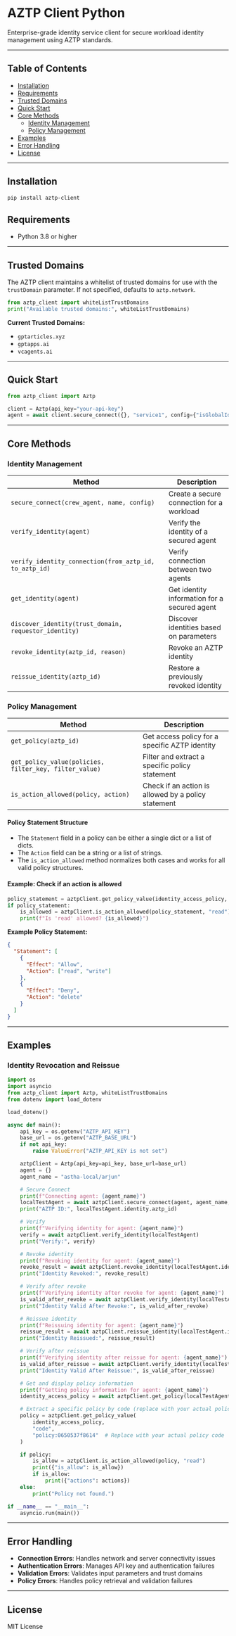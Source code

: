 # AZTP Client Python

Enterprise-grade identity service client for secure workload identity management using AZTP standards.

---

## Table of Contents

- [Installation](#installation)
- [Requirements](#requirements)
- [Trusted Domains](#trusted-domains)
- [Quick Start](#quick-start)
- [Core Methods](#core-methods)
  - [Identity Management](#identity-management)
  - [Policy Management](#policy-management)
- [Examples](#examples)
- [Error Handling](#error-handling)
- [License](#license)

---

## Installation

```bash
pip install aztp-client
```

## Requirements

- Python 3.8 or higher

---

## Trusted Domains

The AZTP client maintains a whitelist of trusted domains for use with the `trustDomain` parameter. If not specified, defaults to `aztp.network`.

```python
from aztp_client import whiteListTrustDomains
print("Available trusted domains:", whiteListTrustDomains)
```

**Current Trusted Domains:**

- `gptarticles.xyz`
- `gptapps.ai`
- `vcagents.ai`

---

## Quick Start

```python
from aztp_client import Aztp

client = Aztp(api_key="your-api-key")
agent = await client.secure_connect({}, "service1", config={"isGlobalIdentity": False})
```

---

## Core Methods

### Identity Management

| Method                                                 | Description                                  |
| ------------------------------------------------------ | -------------------------------------------- |
| `secure_connect(crew_agent, name, config)`             | Create a secure connection for a workload    |
| `verify_identity(agent)`                               | Verify the identity of a secured agent       |
| `verify_identity_connection(from_aztp_id, to_aztp_id)` | Verify connection between two agents         |
| `get_identity(agent)`                                  | Get identity information for a secured agent |
| `discover_identity(trust_domain, requestor_identity)`  | Discover identities based on parameters      |
| `revoke_identity(aztp_id, reason)`                     | Revoke an AZTP identity                      |
| `reissue_identity(aztp_id)`                            | Restore a previously revoked identity        |

### Policy Management

| Method                                                 | Description                                         |
| ------------------------------------------------------ | --------------------------------------------------- |
| `get_policy(aztp_id)`                                  | Get access policy for a specific AZTP identity      |
| `get_policy_value(policies, filter_key, filter_value)` | Filter and extract a specific policy statement      |
| `is_action_allowed(policy, action)`                    | Check if an action is allowed by a policy statement |

#### Policy Statement Structure

- The `Statement` field in a policy can be either a single dict or a list of dicts.
- The `Action` field can be a string or a list of strings.
- The `is_action_allowed` method normalizes both cases and works for all valid policy structures.

#### Example: Check if an action is allowed

```python
policy_statement = aztpClient.get_policy_value(identity_access_policy, "code", "policy:0650537f8614")
if policy_statement:
    is_allowed = aztpClient.is_action_allowed(policy_statement, "read")
    print(f"Is 'read' allowed? {is_allowed}")
```

**Example Policy Statement:**

```json
{
  "Statement": [
    {
      "Effect": "Allow",
      "Action": ["read", "write"]
    },
    {
      "Effect": "Deny",
      "Action": "delete"
    }
  ]
}
```

---

## Examples

### Identity Revocation and Reissue

```python
import os
import asyncio
from aztp_client import Aztp, whiteListTrustDomains
from dotenv import load_dotenv

load_dotenv()

async def main():
    api_key = os.getenv("AZTP_API_KEY")
    base_url = os.getenv("AZTP_BASE_URL")
    if not api_key:
        raise ValueError("AZTP_API_KEY is not set")

    aztpClient = Aztp(api_key=api_key, base_url=base_url)
    agent = {}
    agent_name = "astha-local/arjun"

    # Secure Connect
    print(f"Connecting agent: {agent_name}")
    localTestAgent = await aztpClient.secure_connect(agent, agent_name, {"isGlobalIdentity": False})
    print("AZTP ID:", localTestAgent.identity.aztp_id)

    # Verify
    print(f"Verifying identity for agent: {agent_name}")
    verify = await aztpClient.verify_identity(localTestAgent)
    print("Verify:", verify)

    # Revoke identity
    print(f"Revoking identity for agent: {agent_name}")
    revoke_result = await aztpClient.revoke_identity(localTestAgent.identity.aztp_id, "Revoked by user")
    print("Identity Revoked:", revoke_result)

    # Verify after revoke
    print(f"Verifying identity after revoke for agent: {agent_name}")
    is_valid_after_revoke = await aztpClient.verify_identity(localTestAgent)
    print("Identity Valid After Revoke:", is_valid_after_revoke)

    # Reissue identity
    print(f"Reissuing identity for agent: {agent_name}")
    reissue_result = await aztpClient.reissue_identity(localTestAgent.identity.aztp_id)
    print("Identity Reissued:", reissue_result)

    # Verify after reissue
    print(f"Verifying identity after reissue for agent: {agent_name}")
    is_valid_after_reissue = await aztpClient.verify_identity(localTestAgent)
    print("Identity Valid After Reissue:", is_valid_after_reissue)

    # Get and display policy information
    print(f"Getting policy information for agent: {agent_name}")
    identity_access_policy = await aztpClient.get_policy(localTestAgent.identity.aztp_id)

    # Extract a specific policy by code (replace with your actual policy code)
    policy = aztpClient.get_policy_value(
        identity_access_policy,
        "code",
        "policy:0650537f8614"  # Replace with your actual policy code
    )

    if policy:
        is_allow = aztpClient.is_action_allowed(policy, "read")
        print({"is_allow": is_allow})
        if is_allow:
            print({"actions": actions})
    else:
        print("Policy not found.")

if __name__ == "__main__":
    asyncio.run(main())
```

---

## Error Handling

- **Connection Errors**: Handles network and server connectivity issues
- **Authentication Errors**: Manages API key and authentication failures
- **Validation Errors**: Validates input parameters and trust domains
- **Policy Errors**: Handles policy retrieval and validation failures

---

## License

MIT License
